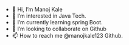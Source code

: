 - 👋 Hi, I’m Manoj Kale
- 👀 I’m interested in Java Tech.
- 🌱 I’m currently learning spring Boot.
- 💞️ I’m looking to collaborate on Github
- 📫 How to reach me @manojkale123 Github.

<!---
manojkale123/manojkale123 is a ✨ special ✨ repository because its `README.md` (this file) appears on your GitHub profile.
You can click the Preview link to take a look at your changes.
--->
